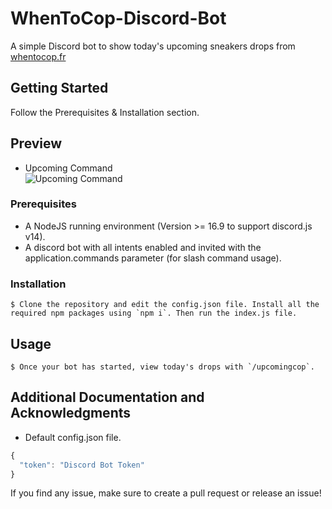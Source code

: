 # WhenToCop-Discord-Bot
A simple Discord bot to show today's upcoming sneakers drops from [whentocop.fr](https://www.whentocop.fr/drops)

## Getting Started

Follow the Prerequisites & Installation section.

## Preview

* Upcoming Command<br />
![Upcoming Command](https://cdn.discordapp.com/attachments/923205407873314887/1128269278693564427/Capture_decran_du_2023-06-14_10-38-43.png)

### Prerequisites

* A NodeJS running environment (Version >= 16.9 to support discord.js v14).
* A discord bot with all intents enabled and invited with the application.commands parameter (for slash command usage).

### Installation

```
$ Clone the repository and edit the config.json file. Install all the required npm packages using `npm i`. Then run the index.js file.
```

## Usage

```
$ Once your bot has started, view today's drops with `/upcomingcop`.
```

## Additional Documentation and Acknowledgments

* Default config.json file.
```javascript
{
  "token": "Discord Bot Token"
}
```

If you find any issue, make sure to create a pull request or release an issue!
